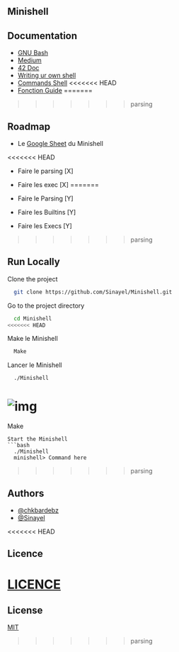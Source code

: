 ## Minishell
## Documentation

- [GNU Bash](https://www.gnu.org/software/bash/manual/bash.html)
- [Medium](https://medium.com/@mostafa.omrane/mes-conseils-si-je-devais-recommencer-minishell-a9783c51ba1b)
- [42 Doc](https://harm-smits.github.io/42docs/projects/minishell)
- [Writing ur own shell](https://www.cs.purdue.edu/homes/grr/SystemsProgrammingBook/Book/Chapter5-WritingYourOwnShell.pdf)
- [Commands Shell](https://pubs.opengroup.org/onlinepubs/009695399/utilities/xcu_chap02.html)
<<<<<<< HEAD
- [Fonction Guide](https://42-cursus.gitbook.io/guide/rank-03/minishell/functions)
=======
>>>>>>> parsing
## Roadmap

- Le [Google Sheet](https://docs.google.com/spreadsheets/d/1QsZmv_vq9QS7y6fVjXfKjz_Bq-JOCnArwBV5uhL4hLk/edit?gid=0#gid=0) du Minishell

<<<<<<< HEAD
- Faire le parsing [X]

- Faire les exec [X]
=======
- Faire le Parsing [Y]
- Faire les Builtins [Y]
- Faire les Execs [Y]
>>>>>>> parsing
## Run Locally

Clone the project

```bash
  git clone https://github.com/Sinayel/Minishell.git
```

Go to the project directory

```bash
  cd Minishell
<<<<<<< HEAD
```
Make le Minishell
```bash
  Make
```
Lancer le Minishell
```bash
  ./Minishell
```
![img](https://i.imgur.com/Ki3iNMf.gif)
=======
  Make
```
Start the Minishell
```bash
  ./Minishell
  minishell> Command here
```
>>>>>>> parsing


## Authors

- [@chkbardebz](https://github.com/chkbardebz)
- [@Sinayel](https://github.com/Sinayel)

<<<<<<< HEAD
## Licence

[LICENCE](https://github.com/Sinayel/Minishell/blob/main/LICENSE)
=======
## License

[MIT](https://choosealicense.com/licenses/mit/)
>>>>>>> parsing

